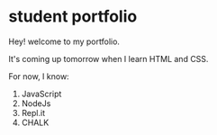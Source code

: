 # student portfolio

Hey! welcome to my portfolio. 

It's coming up tomorrow when I learn HTML and CSS.

For now, I know:

1. JavaScript
1. NodeJs
1. Repl.it
1. CHALK